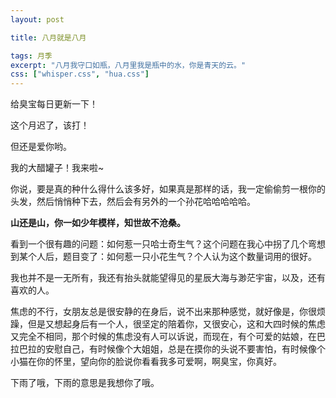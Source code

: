```yaml
---
layout: post

title: 八月就是八月

tags: 月季
excerpt: "八月我守口如瓶，八月里我是瓶中的水，你是青天的云。"
css: ["whisper.css", "hua.css"]
---
```

 
<p class='pp'>给臭宝每日更新一下！</p>
<p class='pp'>这个月迟了，该打！</p>
<p class='pp'>但还是爱你哟。</p>
<p class='pp'>我的大醋罐子！我来啦~</p>
<p class='pp'>你说，要是真的种什么得什么该多好，如果真是那样的话，我一定偷偷剪一根你的头发，然后悄悄种下去，然后会有另外的一个孙花哈哈哈哈哈。</p>
<p class='pp'><b>山还是山，你一如少年模样，知世故不沧桑。</b></p>
<p class='pp'>看到一个很有趣的问题：如何惹一只哈士奇生气？这个问题在我心中拐了几个弯想到某个人后，题目变了：如何惹一只小花生气？个人认为这个数量词用的很好。 </p>
<p class='pp'>我也并不是一无所有，我还有抬头就能望得见的星辰大海与渺茫宇宙，以及，还有喜欢的人。 </p>
<p class='pp'>焦虑的不行，女朋友总是很安静的在身后，说不出来那种感觉，就好像是，你很烦躁，但是又想起身后有一个人，很坚定的陪着你，又很安心，这和大四时候的焦虑又完全不相同，那个时候的焦虑没有人可以诉说，而现在，有个可爱的姑娘，在巴拉巴拉的安慰自己，有时候像个大姐姐，总是在摸你的头说不要害怕，有时候像个小猫在你的怀里，望向你的脸说你看看我多可爱啊，啊臭宝，你真好。 </p>
<p class='pp'>下雨了哦，下雨的意思是我想你了哦。 </p>